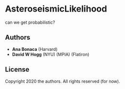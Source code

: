 # AsteroseismicLikelihood
can we get probabilistic?

## Authors
- **Ana Bonaca** (Harvard)
- **David W Hogg** (NYU) (MPIA) (Flatiron)

## License
Copyright 2020 the authors. All rights reserved (for now).
